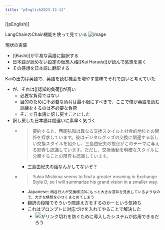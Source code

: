 ```yaml
---
title: "pEnglish2023-12-12"
---
```


[[pEnglish]]

LangChainのChain機能を使って見ている
![image](https://gyazo.com/dae765c83fedad7471f73d3f2b2ea59c/thumb/1000)

現状の実装
- [[Bashi]]が平易な英語に翻訳する
- 日本語が読めない設定の仮想人格[[Kai Harada]]が読んで感想を書く
- その感想を日本語に翻訳する

Kaiの出力は英語で、英語を読む機会を増やす意味でそれで良いと考えていた
- が、それは[[認知的負荷]]が高い
    - 必要な負荷ではない
    - 目的のために不必要な負荷は最小限にすべきで、ここで僕が英語を読む訓練をするのは不必要な負荷
    - そこで日本語に訳し戻すことにした
- 訳し戻した日本語は間違いに素早く気づく
    - > 要約すると、西尾弘和は異なる交換スタイルと社会的地位との関係を探求しています。彼はデジタルグッズの交換に関連する新しい交換スタイルを紹介し、三島由紀夫の視点がこのテーマに与える影響も認識しています。ただし、交換活動を明確なスタイルに分類することの限界も認識しています。
        - 三島由紀夫の話なんかしてないぞ？
    - > Yukio Mishima seems to find a greater meaning in Exchange Style D, so I will summarize his grand vision in a smaller way.
        - Japanese: `柄谷行人が交換様式Dにもっと大きな意味を見出しているようなので、大きな構想を小さくまとめてしまう`
        - 翻訳の段階でそういう間違え方をするのかーという気持ち
        - これはプロンプトに対応づけを入れてやることで解決した
            - <img src='https://scrapbox.io/api/pages/nishio/blu3mo/icon' alt='blu3mo.icon' height="19.5"/>がリンク切れを防ぐために導入したシステムが応用できるだろう


